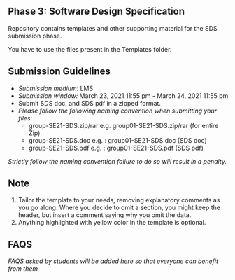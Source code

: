 ## Phase 3: Software Design Specification

Repository contains templates and other supporting material for the SDS submission phase.

You have to use the files present in the Templates folder.

## Submission Guidelines
- *Submission medium:* LMS
- *Submission window:* March 23, 2021 11:55 pm - March 24, 2021 11:55 pm
- Submit SDS doc, and SDS pdf in a zipped format.
- *Please follow the following naming convention when submitting your files:*
  - group<number>-SE21-SDS.zip/rar e.g. group01-SE21-SDS.zip/rar (for entire Zip)
  - group<number>-SE21-SDS.doc e.g. : group01-SE21-SDS.doc (SDS doc)
  - group<number>-SE21-SDS.pdf e.g. : group01-SE21-SDS.pdf (SDS pdf) 
  
*Strictly follow the naming convention failure to do so will result in a penalty.*
  
## Note
1. Tailor the template to your needs, removing explanatory comments as you go along.  Where you decide to omit a section, you might keep the header, but insert a comment saying why you omit the data. 
2. Anything highlighted with yellow color in the template is optional.


## FAQS
*FAQS asked by students will be added here so that everyone can benefit from them*
